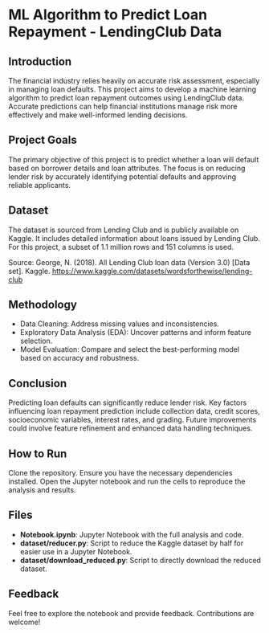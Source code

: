 # ML Algorithm to Predict Loan Repayment - LendingClub Data

## Introduction

The financial industry relies heavily on accurate risk assessment, especially in managing loan defaults. This project aims to develop a machine learning algorithm to predict loan repayment outcomes using LendingClub data. Accurate predictions can help financial institutions manage risk more effectively and make well-informed lending decisions.

## Project Goals

The primary objective of this project is to predict whether a loan will default based on borrower details and loan attributes. The focus is on reducing lender risk by accurately identifying potential defaults and approving reliable applicants.

## Dataset

The dataset is sourced from Lending Club and is publicly available on Kaggle. It includes detailed information about loans issued by Lending Club. For this project, a subset of 1.1 million rows and 151 columns is used.

Source:
George, N. (2018). All Lending Club loan data (Version 3.0) [Data set]. Kaggle. https://www.kaggle.com/datasets/wordsforthewise/lending-club

## Methodology

- Data Cleaning: Address missing values and inconsistencies.
- Exploratory Data Analysis (EDA): Uncover patterns and inform feature selection.
- Model Evaluation: Compare and select the best-performing model based on accuracy and robustness.

## Conclusion

Predicting loan defaults can significantly reduce lender risk. Key factors influencing loan repayment prediction include collection data, credit scores, socioeconomic variables, interest rates, and grading. Future improvements could involve feature refinement and enhanced data handling techniques.

## How to Run

Clone the repository.
Ensure you have the necessary dependencies installed.
Open the Jupyter notebook and run the cells to reproduce the analysis and results.

## Files

- **Notebook.ipynb**: Jupyter Notebook with the full analysis and code.
- **dataset/reducer.py**: Script to reduce the Kaggle dataset by half for easier use in a Jupyter Notebook.
- **dataset/download_reduced.py**: Script to directly download the reduced dataset.

## Feedback

Feel free to explore the notebook and provide feedback. Contributions are welcome!

